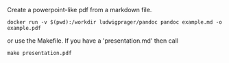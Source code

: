 
Create a powerpoint-like pdf from a markdown file.

~~~
docker run -v $(pwd):/workdir ludwigprager/pandoc pandoc example.md -o example.pdf
~~~

or use the Makefile. If you have a 'presentation.md' then call

~~~
make presentation.pdf
~~~
